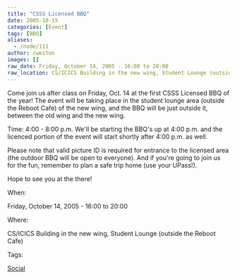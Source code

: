 ```yaml
---
title: "CSSS Licensed BBQ"
date: 2005-10-15
categories: [Event]
tags: [BBQ]
aliases:
  - /node/111
author: cweston
images: []
raw_date: Friday, October 14, 2005 - 16:00 to 20:00
raw_location: CS/ICICS Building in the new wing, Student Lounge (outside the Reboot Cafe)
---
```


Come join us after class on Friday, Oct. 14 at the first CSSS Licensed BBQ of the year! The event will be taking place in the student lounge area (outside the Reboot Cafe) of the new wing, and the BBQ will be just outside it, between the old wing and the new wing.

Time: 4:00 - 8:00 p.m. We'll be starting the BBQ's up at 4:00 p.m. and the licenced portion of the event will start shortly after 4:00 p.m. as well.

Please note that valid picture ID is required for entrance to the licensed area (the outdoor BBQ will be open to everyone). And if you're going to join us for the fun, remember to plan a safe trip home (use your UPass!).

Hope to see you at the there!

When: 

Friday, October 14, 2005 - 16:00 to 20:00

Where: 

CS/ICICS Building in the new wing, Student Lounge (outside the Reboot Cafe)

Tags: 

[Social](/social)

